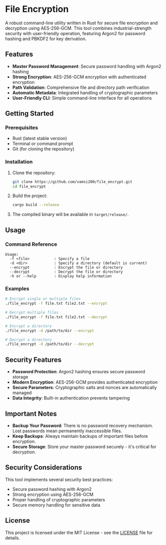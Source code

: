# File Encryption

A robust command-line utility written in Rust for secure file encryption and decryption using AES-256-GCM. This tool combines industrial-strength security with user-friendly operation, featuring Argon2 for password hashing and PBKDF2 for key derivation.

## Features

- **Master Password Management**: Secure password handling with Argon2 hashing
- **Strong Encryption**: AES-256-GCM encryption with authenticated encryption
- **Path Validation**: Comprehensive file and directory path verification
- **Automatic Metadata**: Integrated handling of cryptographic parameters
- **User-Friendly CLI**: Simple command-line interface for all operations

## Getting Started

### Prerequisites

- Rust (latest stable version)
- Terminal or command prompt
- Git (for cloning the repository)

### Installation

1. Clone the repository:
   ```bash
   git clone https://github.com/vamsi200/file_encrypt.git
   cd file_encrypt
   ```

2. Build the project:
   ```bash
   cargo build --release
   ```

3. The compiled binary will be available in `target/release/`.

## Usage

### Command Reference

```
Usage:
  -f <file>           : Specify a file
  -d <dir>            : Specify a directory (default is current)
  --encrypt           : Encrypt the file or directory
  --decrypt           : Decrypt the file or directory
  -h or --help        : Display help information
```

### Examples

```bash
# Encrypt single or multiple files
./file_encrypt -f file.txt file2.txt --encrypt

# Decrypt multiple files
./file_encrypt -f file.txt file2.txt --decrypt

# Encrypt a directory
./file_encrypt -d /path/to/dir --encrypt

# Decrypt a directory
./file_encrypt -d /path/to/dir --decrypt
```

## Security Features

- **Password Protection**: Argon2 hashing ensures secure password storage
- **Modern Encryption**: AES-256-GCM provides authenticated encryption
- **Secure Parameters**: Cryptographic salts and nonces are automatically managed
- **Data Integrity**: Built-in authentication prevents tampering

## Important Notes

- **Backup Your Password**: There is no password recovery mechanism. Lost passwords mean permanently inaccessible files.
- **Keep Backups**: Always maintain backups of important files before encryption.
- **Secure Storage**: Store your master password securely - it's critical for decryption.

## Security Considerations

This tool implements several security best practices:
- Secure password hashing with Argon2
- Strong encryption using AES-256-GCM
- Proper handling of cryptographic parameters
- Secure memory handling for sensitive data

## License

This project is licensed under the MIT License - see the [LICENSE](LICENSE) file for details.

